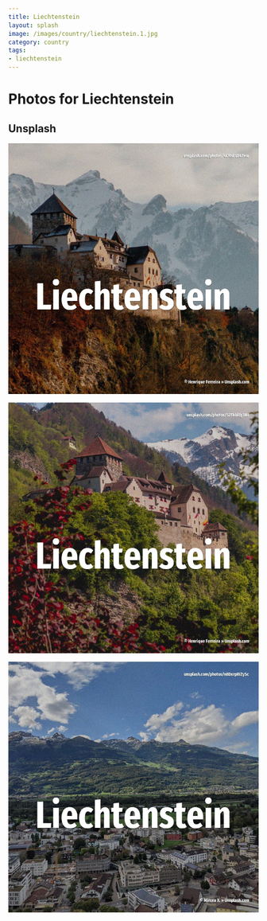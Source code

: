 ```yaml
---
title: Liechtenstein
layout: splash
image: /images/country/liechtenstein.1.jpg
category: country
tags:
- liechtenstein
---
```

# Photos for Liechtenstein

## Unsplash

![Liechtenstein](/images/country/liechtenstein.1.jpg)

![Liechtenstein](/images/country/liechtenstein.2.jpg)

![Liechtenstein](/images/country/liechtenstein.3.jpg)